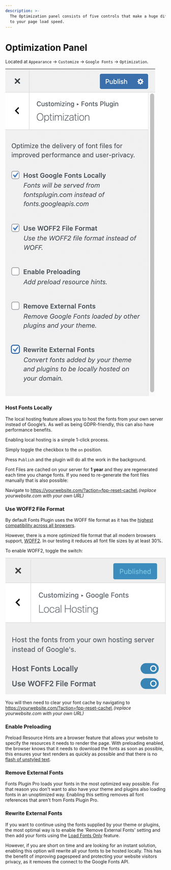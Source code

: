 ```yaml
---
description: >-
  The Optimization panel consists of five controls that make a huge difference
  to your page load speed.
---
```


# Optimization Panel

Located at `Appearance` → `Customize` → `Google Fonts` → `Optimization`.

<img src="../.gitbook/assets/image.png" alt="" data-size="original">

### Host Fonts Locally

The local hosting feature allows you to host the fonts from your own server instead of Google’s. As well as being GDPR-friendly, this can also have performance benefits.

Enabling local hosting is a simple 1-click process.

Simply toggle the checkbox to the `on` position.

Press `Publish` and the plugin will do all the work in the background.

Font Files are cached on your server for **1 year** and they are regenerated each time you change fonts. If you need to re-generate the font files manually that is also possible:&#x20;

Navigate to https://yourwebsite.com/?action=fpp-reset-cache\
_(replace yourwebsite.com with your own URL)_

### Use WOFF2 File Format

By default Fonts Plugin uses the WOFF file format as it has the [highest compatibility across all browsers](https://caniuse.com/#search=woff).&#x20;

However, there is a more optimized file format that all modern browsers support, [WOFF2](https://caniuse.com/woff2). In our testing it reduces all font file sizes by at least 30%.

To enable WOFF2, toggle the switch:

![](<../.gitbook/assets/image (12).png>)

You will then need to clear your font cache by navigating to https://yourwebsite.com/?action=fpp-reset-cache\
_(replace yourwebsite.com with your own URL)_

### Enable Preloading

Preload Resource Hints are a browser feature that allows your website to specify the resources it needs to render the page. With preloading enabled, the browser knows that it needs to download the fonts as soon as possible, this ensures your text renders as quickly as possible and that there is no [flash of unstyled text](https://fonts.google.com/knowledge/glossary/fout).&#x20;

### Remove External Fonts

Fonts Plugin Pro loads your fonts in the most optimized way possible. For that reason you don't want to also have your theme and plugins also loading fonts in an unoptimized way. Enabling this setting removes all font references that aren't from Fonts Plugin Pro.

### Rewrite External Fonts

If you want to continue using the fonts supplied by your theme or plugins, the most optimal way is to enable the 'Remove External Fonts' setting and then add your fonts using the [Load Fonts Only](https://docs.fontsplugin.com/advanced-settings/load-fonts-only) feature.&#x20;

However, if you are short on time and are looking for an instant solution, enabling this option will rewrite all your fonts to be hosted locally. This has the benefit of improving pagespeed and protecting your website visitors privacy, as it removes the connect to the Google Fonts API.
